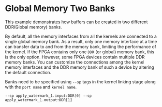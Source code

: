 Global Memory Two Banks
========================

This example demonstrates how buffers can be created in two different DDR(Global memory) banks.

By default, all the memory interfaces from all the kernels are connected to a single global memory bank.
As a result, only one memory interface at a time can transfer data to and from the memory bank, limiting the performance of the kernel.
If the FPGA contains only one `DDR` (or global) memory bank, this is the only option. However, some FPGA devices contain multiple DDR 
memory banks. You can customize the connections among the kernel memory interfaces and the DDR memory bank of such a device by altering
the default connection.

Banks need to be specified using `--sp` tags in the kernel linking stage along with the `port name` and `kernel name`.

```
--sp apply_watermark_1.input:DDR[0] --sp apply_watermark_1.output:DDR[1]
```
